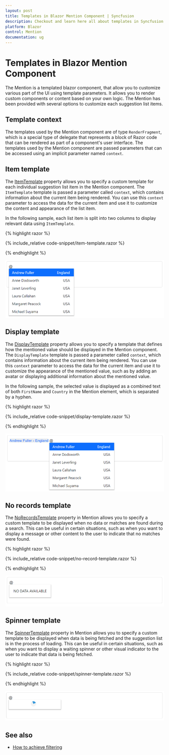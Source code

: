 ```yaml
---
layout: post
title: Templates in Blazor Mention Component | Syncfusion
description: Checkout and learn here all about templates in Syncfusion Blazor Mention component and much more.
platform: Blazor
control: Mention
documentation: ug
---
```


# Templates in Blazor Mention Component

The Mention is a templated blazor component, that allow you to customize various part of the UI using template parameters. It allows you to render custom components or content based on your own logic. The Mention has been provided with several options to customize each suggestion list items.

## Template context

The templates used by the Mention component are of type `RenderFragment`, which is a special type of delegate that represents a block of Razor code that can be rendered as part of a component's user interface. The templates used by the Mention component are passed parameters that can be accessed using an implicit parameter named `context`.

## Item template

The [ItemTemplate](https://help.syncfusion.com/cr/blazor/Syncfusion.Blazor.DropDowns.SfDropDownBase-1.html#Syncfusion_Blazor_DropDowns_SfDropDownBase_1_ItemTemplate) property allows you to specify a custom template for each individual suggestion list item in the Mention component. The `ItemTemplate` template is passed a parameter called `context`, which contains information about the current item being rendered. You can use this `context` parameter to access the data for the current item and use it to customize the content and appearance of the list item.

In the following sample, each list item is split into two columns to display relevant data using `ItemTemplate`.

{% highlight razor %}

{% include_relative code-snippet/item-template.razor %}

{% endhighlight %}

![Blazor Mention with item template](./images/blazor-mention-item-template.png)

## Display template

The [DisplayTemplate](https://help.syncfusion.com/cr/blazor/Syncfusion.Blazor.DropDowns.SfMention-1.html#Syncfusion_Blazor_DropDowns_SfMention_1_DisplayTemplate) property allows you to specify a template that defines how the mentioned value should be displayed in the Mention component. The `DisplayTemplate` template is passed a parameter called `context`, which contains information about the current item being rendered. You can use this `context` parameter to access the data for the current item and use it to customize the appearance of the mentioned value, such as by adding an avatar or displaying additional information about the mentioned value.

In the following sample, the selected value is displayed as a combined text of both `FirstName` and `Country` in the Mention element, which is separated by a hyphen.

{% highlight razor %}

{% include_relative code-snippet/display-template.razor %}

{% endhighlight %}

![Blazor Mention with display template](./images/blazor-mention-display-template.png)

## No records template

The [NoRecordsTemplate](https://help.syncfusion.com/cr/blazor/Syncfusion.Blazor.DropDowns.SfDropDownBase-1.html#Syncfusion_Blazor_DropDowns_SfDropDownBase_1_NoRecordsTemplate) property in Mention allows you to specify a custom template to be displayed when no data or matches are found during a search. This can be useful in certain situations, such as when you want to display a message or other content to the user to indicate that no matches were found.

{% highlight razor %}

{% include_relative code-snippet/no-record-template.razor %}

{% endhighlight %}

![Blazor Mention with no record template](./images/blazor-mention-noRecord-template.png)

## Spinner template

The [SpinnerTemplate](https://help.syncfusion.com/cr/blazor/Syncfusion.Blazor.DropDowns.SfMention-1.html#Syncfusion_Blazor_DropDowns_SfMention_1_SpinnerTemplate) property in Mention allows you to specify a custom template to be displayed when data is being fetched and the suggestion list is in the process of loading. This can be useful in certain situations, such as when you want to display a waiting spinner or other visual indicator to the user to indicate that data is being fetched.

{% highlight razor %}

{% include_relative code-snippet/spinner-template.razor %}

{% endhighlight %}

![Blazor Mention with spinner template](./images/blazor-mention-spinner-template.png)

## See also

* [How to achieve filtering](./filtering-data)

